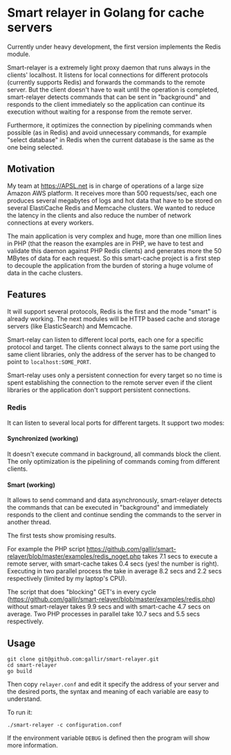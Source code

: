 
# Smart relayer in Golang for cache servers

Currently under heavy development, the first version implements the Redis module.

Smart-relayer is a extremely light proxy daemon that runs always in the clients' localhost. It listens for local connections for different protocols (currently supports Redis) and forwards the commands to the remote server. But the client doesn't have to wait until the operation is completed, smart-relayer detects commands that can be sent in "background" and responds to the client immediately so the application can continue its execution without waiting for a response from the remote server.

Furthermore, it optimizes the connection by pipelining commands when possible (as in Redis) and avoid unnecessary commands, for example "select database" in Redis when the current database is the same as the one being selected.

## Motivation

My team at https://APSL.net is in charge of operations of a large size Amazon AWS platform. It receives more than 500 requests/sec, each one produces several megabytes of logs and hot data that have to be stored on several ElastiCache Redis and Memcache clusters. We wanted to reduce the latency in the clients and also reduce the number of network connections at every workers.

The main application is very complex and huge, more than one million lines in PHP (that the reason the examples are in PHP, we have to test and validate this daemon against PHP Redis clients) and generates more the 50 MBytes of data for each request. So this smart-cache project is a first step to decouple the application from the burden of storing a huge volume of data in the cache clusters.

## Features

It will support several protocols, Redis is the first and the mode "smart" is already working. The next modules will be HTTP based cache and storage servers (like ElasticSearch) and Memcache.

Smart-relay can listen to different local ports, each one for a specific protocol and target. The clients connect always to the same port using the same client libraries, only the address of the server has to be changed to point to `localhost:SOME_PORT`.

Smart-relay uses only a persistent connection for every target so no time is spent establishing the connection to the remote server even if the client libraries or the application don't support persistent connections.


### Redis
It can listen to several local ports for different targets. It support two modes:

#### Synchronized (working)
It doesn't execute command in background, all commands block the client. The only optimization is the pipelining of commands coming from different clients.

#### Smart (working)
It allows to send command and data asynchronously, smart-relayer detects the commands that can be executed in "background" and immediately responds to the client and continue sending the commands to the server in another thread.

The first tests show promising results.

For example the PHP script https://github.com/gallir/smart-relayer/blob/master/examples/redis_noget.php takes 7.1 secs to execute a remote server, with smart-cache takes 0.4 secs (yes! the number is right). Executing in two parallel process the take in average 8.2 secs and 2.2 secs respectively (limited by my laptop's CPU).

The script that does "blocking" GET's in every cycle (https://github.com/gallir/smart-relayer/blob/master/examples/redis.php) without smart-relayer takes 9.9 secs and with smart-cache 4.7 secs on average. Two PHP processes in parallel take 10.7 secs and 5.5 secs respectively.

## Usage

```
git clone git@github.com:gallir/smart-relayer.git
cd smart-relayer
go build
```

Then copy `relayer.conf` and edit it specify the address of your server and the desired ports, the syntax and meaning of each variable are easy to understand.

To run it:

```
./smart-relayer -c configuration.conf
```

If the environment variable ``DEBUG`` is defined then the program will show more information.
